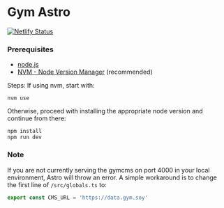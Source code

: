 # Gym Astro

[![Netlify Status](https://api.netlify.com/api/v1/badges/12a98394-f8bb-492c-95d7-378da0c13e5c/deploy-status)](https://app.netlify.com/sites/gym-astro/deploys)

### Prerequisites
- [node.js](https://nodejs.org/)
- [NVM - Node Version Manager](https://github.com/nvm-sh/nvm) (recommended)

Steps:
If using nvm, start with:
```
nvm use 
```
Otherwise, proceed with installing the appropriate node version and continue from there:

```
npm install
npm run dev
```

### Note

If you are not currently serving the gymcms on port 4000 in your local environment, Astro will throw an error. A simple workaround
is to change the first line of `/src/globals.ts` to:

```js
export const CMS_URL = 'https://data.gym.soy'
```
